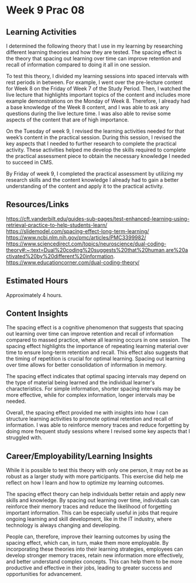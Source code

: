 # Week 9 Prac 08

## Learning Activities
I determined the following theory that I use in my learning by researching different learning theories and how they are tested. 
The spacing effect is the theory that spacing out learning over time can improve retention and recall of information compared to doing it all in one session.

To test this theory, I divided my learning sessions into spaced intervals with rest periods in between. For example, I went over the pre-lecture content for Week 8 on the Friday of Week 7 of the Study Period. 
Then, I watched the live lecture that highlights important topics of the content and includes more example demonstrations on the Monday of Week 8. Therefore, I already had a base knowledge of the Week 8 content, and I was able to ask any questions during the live lecture time. I was also able to revise some aspects of the content that are of high importance. 

On the Tuesday of week 9, I revised the learning activities needed for that week’s content in the practical session. During this session, I revised the key aspects that I needed to further research to complete the practical activity. These activities helped me develop the skills required to complete the practical assessment piece to obtain the necessary knowledge I needed to succeed in CMS.

By Friday of week 9, I completed the practical assessment by utilizing my research skills and the content knowledge I already had to gain a better understanding of the content and apply it to the practical activity. 


 ## Resources/Links
https://cft.vanderbilt.edu/guides-sub-pages/test-enhanced-learning-using-retrieval-practice-to-help-students-learn/  
https://slidemodel.com/spacing-effect-long-term-learning/  
https://www.ncbi.nlm.nih.gov/pmc/articles/PMC3399982/  
https://www.sciencedirect.com/topics/neuroscience/dual-coding-theory#:~:text=Dual%20coding%20suggests%20that%20human,are%20activated%20by%20different%20information.  
https://www.educationcorner.com/dual-coding-theory/  


## Estimated Hours

Approximately 4 hours. 

## Content Insights
The spacing effect is a cognitive phenomenon that suggests that spacing out learning over time can improve retention and recall of information compared to massed practice, where all learning occurs in one session. 
The spacing effect highlights the importance of repeating learning material over time to ensure long-term retention and recall. This effect also suggests that the timing of repetition is crucial for optimal learning. Spacing out learning over time allows for better consolidation of information in memory.

The spacing effect indicates that optimal spacing intervals may depend on the type of material being learned and the individual learner's characteristics. For simple information, shorter spacing intervals may be more effective, while for complex information, longer intervals may be needed.

Overall, the spacing effect provided me with insights into how I can structure learning activities to promote optimal retention and recall of information. I was able to reinforce memory traces and reduce forgetting by doing more frequent study sessions where I revised some key aspects that I struggled with. 


## Career/Employability/Learning Insights
While it is possible to test this theory with only one person, it may not be as robust as a larger study with more participants. This exercise did help me reflect on how I learn and how to optimize my learning outcomes.

The spacing effect theory can help individuals better retain and apply new skills and knowledge. By spacing out learning over time, individuals can reinforce their memory traces and reduce the likelihood of forgetting important information. This can be especially useful in jobs that require ongoing learning and skill development, like in the IT industry, where technology is always changing and developing.

People can, therefore, improve their learning outcomes by using the spacing effect, which can, in turn, make them more employable. By incorporating these theories into their learning strategies, employees can develop stronger memory traces, retain new information more effectively, and better understand complex concepts. This can help them to be more productive and effective in their jobs, leading to greater success and opportunities for advancement.
